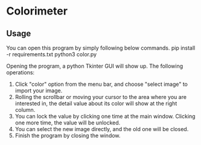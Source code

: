 # Colorimeter
## Usage
You can open this program by simply following below commands.
        pip install -r requirements.txt
        python3 color.py
        
Opening the program, a python Tkinter GUI will show up. The following operations:
1. Click "color" option from the menu bar, and choose "select image" to import your image. 
2. Rolling the scrollbar or moving your cursor to the area where you are interested in, the detail value about its color will show at the right column. 
3. You can lock the value by clicking one time at the main window.  Clicking one more time, the value will be unlocked. 
4. You can select the new image directly, and the old one will be closed. 
5. Finish the program by closing the window.
